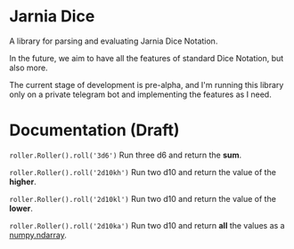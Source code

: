 # Jarnia Dice
A library for parsing and evaluating Jarnia Dice Notation.

In the future, we aim to have all the features of standard Dice Notation,
but also more.

The current stage of development is pre-alpha, and I'm running
this library only on a private telegram bot and implementing
the features as I need.

# Documentation (Draft)
`roller.Roller().roll('3d6')`
Run three d6 and return the **sum**.

`roller.Roller().roll('2d10kh')`
Run two d10 and return the value of the **higher**.

`roller.Roller().roll('2d10kl')`
Run two d10 and return the value of the **lower**.

`roller.Roller().roll('2d10ka')`
Run two d10 and return **all** the values as a
[numpy.ndarray](https://numpy.org/doc/stable/reference/generated/numpy.ndarray.html#numpy.ndarray).
